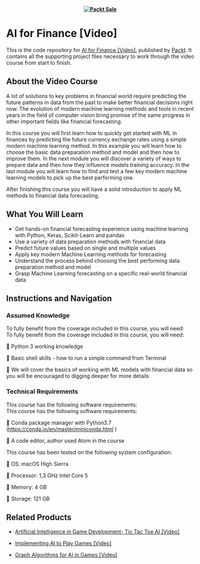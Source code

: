 
<b><p align='center'>[![Packt Sale](https://static.packt-cdn.com/assets/images/packt+events/Improve_UX.png)](https://packt.link/algotradingpython)</p></b> 




# AI for Finance [Video]
This is the code repository for [AI for Finance [Video]](https://www.packtpub.com/application-development/ai-finance-video?utm_source=github&utm_medium=repository&utm_campaign=9781789803778), published by [Packt](https://www.packtpub.com/?utm_source=github). It contains all the supporting project files necessary to work through the video course from start to finish.
## About the Video Course
A lot of solutions to key problems in financial world require predicting the future patterns in data from the past to make better financial decisions right now. The evolution of modern machine learning methods and tools in recent years in the field of computer vision  bring promise of the same progress in other important fields like financial forecasting.

In this course you will first learn how to quickly get started with ML in finances by predicting the future currency exchange rates using a simple modern machine learning method. In this example you will learn how to choose the basic data preparation method and model and then how to improve them. In the next module you will discover a variety of ways to prepare data and then how they influence models training accuracy. In the last module you will learn how to find and test a few key modern machine learning models to pick up the best performing one.

After finishing this course you will have a solid introduction to apply ML methods to financial data forecasting.


<H2>What You Will Learn</H2>
<DIV class=book-info-will-learn-text>
<UL>
<LI>Get hands-on financial forecasting experience using machine learning with Python, Keras, Scikit-Learn and pandas 
<LI>Use a variety of data preparation methods with financial data 
<LI>Predict future values based on single and multiple values 
<LI>Apply key modern Machine Learning methods for forecasting 
<LI>Understand the process behind choosing the best performing data preparation method and model 
<LI>Grasp Machine Learning forecasting on a specific real-world financial data </LI></UL></DIV>

## Instructions and Navigation
### Assumed Knowledge
To fully benefit from the coverage included in this course, you will need:<br/>
To fully benefit from the coverage included in this course, you will need:

	Python 3 working knowledge

	Basic shell skills - how to run a simple command from Terminal

	We will cover the basics of working with ML models with financial data so you will be encouraged to digging deeper for more details

### Technical Requirements
This course has the following software requirements:<br/>
This course has the following software requirements:

	Conda package manager with Python3.7 (https://conda.io/en/master/miniconda.html )

	A code editor, author used Atom in the course

This course has been tested on the following system configuration:

	OS: macOS High Sierra

	Processor: 1,3 GHz Intel Core 5

	Memory: 4 GB

	Storage: 121 GB


## Related Products
* [Artificial Intelligence in Game Development- Tic Tac Toe AI [Video]](https://www.packtpub.com/application-development/artificial-intelligence-game-development-tic-tac-toe-ai-video?utm_source=github&utm_medium=repository&utm_campaign=9781838644772)

* [Implementing AI to Play Games [Video]](https://www.packtpub.com/application-development/implementing-ai-play-games-video?utm_source=github&utm_medium=repository&utm_campaign=9781788476539)

* [Graph Algorithms for AI in Games [Video]](https://www.packtpub.com/application-development/graph-algorithms-ai-games-video?utm_source=github&utm_medium=repository&utm_campaign=9781788472180)


